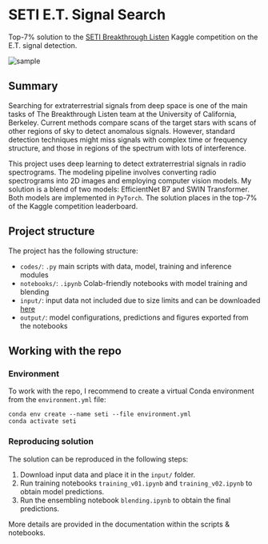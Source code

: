 # SETI E.T. Signal Search

Top-7% solution to the [SETI Breakthrough Listen](https://www.kaggle.com/c/seti-breakthrough-listen) Kaggle competition on the E.T. signal detection.

![sample](https://i.postimg.cc/Kztyq0Lg/seti-sample.jpg)


## Summary

Searching for extraterrestrial signals from deep space is one of the main tasks of The Breakthrough Listen team at the University of California, Berkeley. Current methods compare scans of the target stars with scans of other regions of sky to detect anomalous signals. However, standard detection techniques might miss signals with complex time or frequency structure, and those in regions of the spectrum with lots of interference.

This project uses deep learning to detect extraterrestrial signals in radio spectrograms. The modeling pipeline involves converting radio spectrograms into 2D images and employing computer vision models. My solution is a blend of two models: EfficientNet B7 and SWIN Transformer. Both models are implemented in `PyTorch`. The solution places in the top-7% of the Kaggle competition leaderboard.


## Project structure

The project has the following structure:
- `codes/`: `.py` main scripts with data, model, training and inference modules
- `notebooks/`: `.ipynb` Colab-friendly notebooks with model training and blending
- `input/`: input data not included due to size limits and can be downloaded [here](https://www.kaggle.com/c/seti-breakthrough-listen/data)
- `output/`: model configurations, predictions and figures exported from the notebooks


## Working with the repo

### Environment

To work with the repo, I recommend to create a virtual Conda environment from the `environment.yml` file:
```
conda env create --name seti --file environment.yml
conda activate seti
```

### Reproducing solution

The solution can be reproduced in the following steps:
1. Download input data and place it in the `input/` folder.
1. Run training notebooks `training_v01.ipynb` and `training_v02.ipynb` to obtain model predictions.
3. Run the ensembling notebook `blending.ipynb` to obtain the final predictions.

More details are provided in the documentation within the scripts & notebooks.
